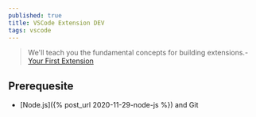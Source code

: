```yaml
---
published: true
title: VSCode Extension DEV
tags: vscode
---
```

> We'll teach you the fundamental concepts for building extensions.- [Your First Extension](https://code.visualstudio.com/api/get-started/your-first-extension)

## Prerequesite
- [Node.js]({% post_url 2020-11-29-node-js %}) and Git